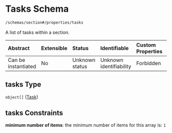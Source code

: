 # Tasks Schema

```txt
/schemas/section#/properties/tasks
```

A list of tasks within a section.

| Abstract            | Extensible | Status         | Identifiable            | Custom Properties | Additional Properties | Access Restrictions | Defined In                                                                                      |
| :------------------ | :--------- | :------------- | :---------------------- | :---------------- | :-------------------- | :------------------ | :---------------------------------------------------------------------------------------------- |
| Can be instantiated | No         | Unknown status | Unknown identifiability | Forbidden         | Allowed               | none                | [section.schema.json\*](../../app/workflows/schemas/section.schema.json "open original schema") |

## tasks Type

`object[]` ([Task](section-properties-tasks-task.md))

## tasks Constraints

**minimum number of items**: the minimum number of items for this array is: `1`
